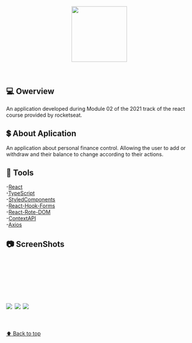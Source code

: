 <h1 align="center"> 
  <img width="150px" src="https://user-images.githubusercontent.com/80908772/194680070-87fbc668-aee7-40d4-98d9-64ba84bf08c5.png"/>
</h1>
<br/>

## 💻 Owerview
An application developed during Module 02 of the 2021 track of the react course provided by rocketseat.<br/>

## :heavy_dollar_sign: About Aplication
An application about personal finance control. Allowing the user to add or withdraw and their balance to change according to their actions.

## :hammer: Tools
-[React](https://pt-br.reactjs.org)<br/>
-[TypeScript](https://www.typescriptlang.org)<br/>
-[StyledComponents](https://styled-components.com)<br/>
-[React-Hook-Forms](https://react-hook-form.com)<br/>
-[React-Rote-DOM](https://reactrouter.com/en/main/components/form)<br/>
-[ContextAPI](https://reactjs.org/docs/context.html)<br/>
-[Axios](https://axios-http.com/ptbr/docs/intro)<br/>

## :camera: ScreenShots
<h1 aling="center">
  <img style="margin-top:10px;" src="https://user-images.githubusercontent.com/80908772/197339068-a32ba8df-937e-4c80-a6fa-3c85b959580f.png"/>
  <img style="margin-top:100px;" src="https://user-images.githubusercontent.com/80908772/197339070-07999e0d-e1c9-4103-840f-605a2cc64d5c.png"/>
  <img style="margin-top:10px;" src="https://user-images.githubusercontent.com/80908772/197339071-06ef8ffb-ea3e-47ef-a4a5-1b82eb61e04a.png"/>
</h1>
<br/>
<a href='#top'>

:arrow_up: Back to top

</a>
